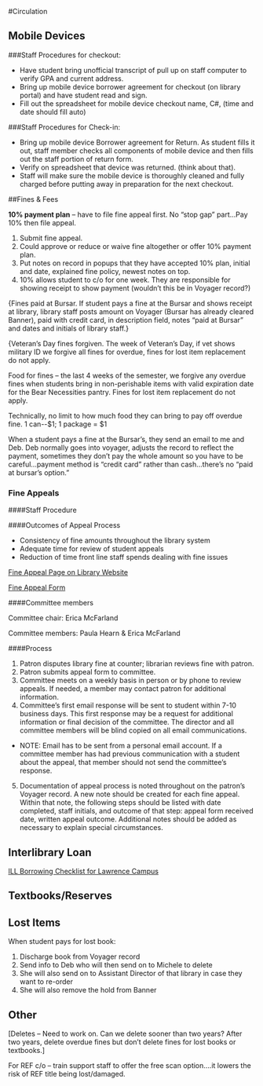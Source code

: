 #Circulation

## Mobile Devices

###Staff Procedures for checkout:

- Have student bring unofficial transcript of pull up on staff computer to verify GPA and current address.
- Bring up mobile device borrower agreement for checkout (on library portal) and have student read and sign.
- Fill out the spreadsheet for mobile device checkout name, C#, (time and date should fill auto)

###Staff Procedures for Check-in:

- Bring up mobile device Borrower agreement for Return. As student fills it out, staff member checks all components of mobile device and then fills out the staff portion of return form.
- Verify on spreadsheet that device was returned. (think about that).
- Staff will make sure the mobile device is thoroughly cleaned and fully charged before putting away in preparation for the next checkout.

##Fines & Fees

**10% payment plan** – have to file fine appeal first.  No “stop gap” part...Pay 10% then file appeal. 

1. Submit fine appeal.
2. Could approve or reduce or waive fine altogether or offer 10% payment plan.
3. Put notes on record in popups that they have accepted 10% plan, initial and date, explained fine policy, newest notes on top.
4. 10% allows student to c/o for one week.  They are responsible for showing receipt to show payment (wouldn’t this be in Voyager record?)

{Fines paid at Bursar.  If student pays a fine at the Bursar and shows receipt at library, library staff posts amount on Voyager (Bursar has already cleared Banner), paid with credit card, in description field, notes “paid at Bursar” and dates and initials of library staff.}

{Veteran’s Day fines forgiven.  The week of Veteran’s Day, if vet shows military ID we forgive all fines for overdue, fines for lost item replacement do not apply. 

Food for fines – the last 4 weeks of the semester, we forgive any overdue fines when students bring in non-perishable items with valid expiration date for the Bear Necessities pantry.  Fines for lost item replacement do not apply. 

Technically, no limit to how much food they can bring to pay off overdue fine.  1 can--$1; 1 package = $1

When a student pays a fine at the Bursar’s, they send an email to me and Deb.  Deb normally goes into voyager, adjusts the record to reflect the payment, sometimes they don’t pay the whole amount so you have to be careful…payment method is “credit card” rather than cash…there’s no “paid at bursar’s option.”   

### Fine Appeals

####Staff Procedure

####Outcomes of Appeal Process

- Consistency of fine amounts throughout the library system
- Adequate time for review of student appeals
- Reduction of time front line staff spends dealing with fine issues

[Fine Appeal Page on Library Website](http://library.ivytech.edu/c.php?g=367299&p=2484403)

[Fine Appeal Form](https://docs.google.com/forms/d/1NakfHqW8As6mQOYNcQNo8q-GDrGYYPPHY2p8z6T0MPY/viewform)

####Committee members

Committee chair: Erica McFarland

Committee members: Paula Hearn & Erica McFarland

####Process

1. Patron disputes library fine at counter; librarian reviews fine with patron.
2. Patron submits appeal form to committee.
3. Committee meets on a weekly basis in person or by phone to review appeals.  If needed, a member may contact patron for additional information.
4. Committee’s first email response will be sent to student within 7-10 business days.  This first response may be a request for additional information or final decision of the committee.  The director and all committee members will be blind copied on all email communications. 
  * NOTE: Email has to be sent from a personal email account.  If a committee member has had previous communication with a student about the appeal, that member should not send the committee’s response.
5. Documentation of appeal process is noted throughout on the patron’s Voyager record. A new note should be created for each fine appeal.  Within that note, the following steps should be listed with date completed, staff initials, and outcome of that step:  appeal form received date, written appeal outcome.  Additional notes should be added as necessary to explain special circumstances.

## Interlibrary Loan
[ILL Borrowing Checklist for Lawrence Campus](http://library.ivytech.edu/ld.php?content_id=18340301)

## Textbooks/Reserves

## Lost Items

When student pays for lost book:

1. Discharge book from Voyager record
2. Send info to Deb who will then send on to Michele to delete
3. She will also send on to Assistant Director of that library in case they want to re-order
4. She will also remove the hold from Banner

## Other

[Deletes – Need to work on.  Can we delete sooner than two years?  After two years, delete overdue fines but don’t delete fines for lost books or textbooks.]

For REF c/o – train support staff to offer the free scan option….it lowers the risk of REF title being lost/damaged.

